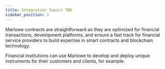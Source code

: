 ```yaml
---
title: Integration Topics TBD
sidebar_position: 1
---
```


Marlowe contracts are straightforward as they are optimized for financial transactions, development platforms, and ensure a fast track for financial service providers to build expertise in smart contracts and blockchain technology.

Financial institutions can use Marlowe to develop and deploy unique instruments for their customers and clients, for example. 

